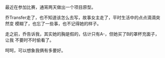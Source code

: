 最近在参加比赛，通宵两天做出一个项目原型。

乔Transfer走了，也不知道该怎么去写，故事女主走了，平时生活中的点点滴滴突然变
模糊了，也忘了一些事，也不记得她的样子。

走之前，乔告诉我，其实她的胸是假的，估计只有A-，但她买了B的罩杯充面子，让我
不要时不时偷看了。

呵呵，可以想象我俩有多要好。

